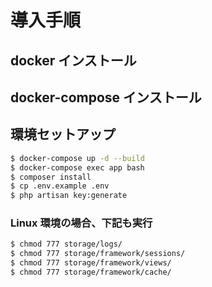 # 導入手順

## docker インストール

## docker-compose インストール

## 環境セットアップ
```bash
$ docker-compose up -d --build
$ docker-compose exec app bash
$ composer install
$ cp .env.example .env
$ php artisan key:generate
```

### Linux 環境の場合、下記も実行
```bash
$ chmod 777 storage/logs/
$ chmod 777 storage/framework/sessions/
$ chmod 777 storage/framework/views/
$ chmod 777 storage/framework/cache/
```
